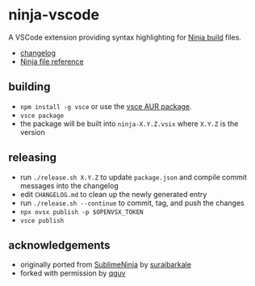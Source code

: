 # ninja-vscode

A VSCode extension providing syntax highlighting for [Ninja build](https://ninja-build.org/) files.

- [changelog](CHANGELOG.md)
- [Ninja file reference](https://ninja-build.org/manual.html)

## building

- `npm install -g vsce` or use the [vsce AUR package](https://aur.archlinux.org/packages/vsce).
- `vsce package`
- the package will be built into `ninja-X.Y.Z.vsix` where `X.Y.Z` is the version

## releasing

- run `./release.sh X.Y.Z` to update `package.json` and compile commit messages into the changelog
- edit `CHANGELOG.md` to clean up the newly generated entry
- run `./release.sh --continue` to commit, tag, and push the changes
- `npx ovsx publish -p $OPENVSX_TOKEN`
- `vsce publish`

## acknowledgements

- originally ported from [SublimeNinja](https://github.com/pope/SublimeNinja) by [surajbarkale](https://marketplace.visualstudio.com/items?itemName=surajbarkale.ninja)
- forked with permission by [qguv](https://github.com/qguv)
